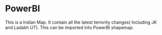 # PowerBI

This is a Indian Map. It contain all the latest terrority changes( Including JK and Ladakh UT).
This can be imported into PowerBI shapemap.
